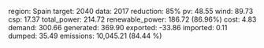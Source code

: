 region: Spain
target: 2040
data: 2017
reduction: 85%
pv: 48.55
wind: 89.73
csp: 17.37
total_power: 214.72
renewable_power: 186.72 (86.96%)
cost: 4.83
demand: 300.66
generated: 369.90
exported: -33.86
imported: 0.11
dumped: 35.49
emissions: 10,045.21 (84.44 %)
